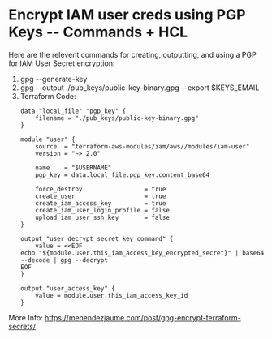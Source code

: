 # Encrypt IAM user creds using PGP Keys -- Commands + HCL

Here are the relevent commands for creating, outputting, and using a PGP for IAM User Secret encryption:

1. gpg --generate-key
1. gpg --output ./pub_keys/public-key-binary.gpg --export $KEYS_EMAIL
1. Terraform Code:
    ```hcl
    data "local_file" "pgp_key" {
        filename = "./pub_keys/public-key-binary.gpg"
    }

    module "user" {
        source  = "terraform-aws-modules/iam/aws//modules/iam-user"
        version = "~> 2.0"

        name    = "$USERNAME"
        pgp_key = data.local_file.pgp_key.content_base64

        force_destroy                 = true
        create_user                   = true
        create_iam_access_key         = true
        create_iam_user_login_profile = false
        upload_iam_user_ssh_key       = false
    }

    output "user_decrypt_secret_key_command" {
        value = <<EOF
    echo "${module.user.this_iam_access_key_encrypted_secret}" | base64 --decode | gpg --decrypt
    EOF
    }

    output "user_access_key" {
        value = module.user.this_iam_access_key_id
    }
    ```

More Info: https://menendezjaume.com/post/gpg-encrypt-terraform-secrets/